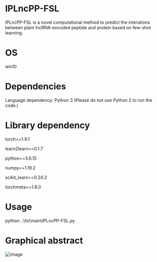 # IPLncPP-FSL

IPLncPP-FSL is a novel computational method to predict the interations between plant lncRNA-encoded peptide and protein based on few-shot learning. 

# OS
win10

# Dependencies
Language dependency: Python 3 (Please do not use Python 2 to run the code.)

# Library dependency

torch==1.9.1 

learn2learn==0.1.7

python==3.6.15

numpy==1.19.2

scikit_learn==0.24.2

torchmeta==1.8.0

# Usage

python ..\fsl\main\IPLncPP-FSL.py

# Graphical abstract

![image](https://github.com/zzssyy/IPLncPP-FSL/raw/master/Graphic_abstract.png)
